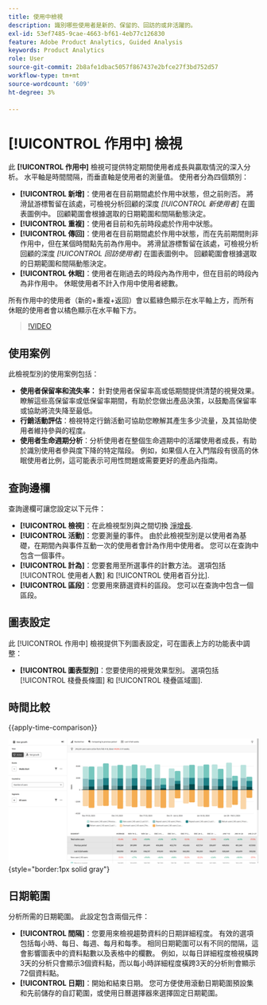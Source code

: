 ```yaml
---
title: 使用中檢視
description: 識別哪些使用者是新的、保留的、回訪的或非活躍的。
exl-id: 53ef7485-9cae-4663-bf61-4eb77c126830
feature: Adobe Product Analytics, Guided Analysis
keywords: Product Analytics
role: User
source-git-commit: 2b8afe1dbac5057f867437e2bfce27f3bd752d57
workflow-type: tm+mt
source-wordcount: '609'
ht-degree: 3%

---
```


# [!UICONTROL 作用中] 檢視

此 **[!UICONTROL 作用中]** 檢視可提供特定期間使用者成長與贏取情況的深入分析。 水平軸是時間間隔，而垂直軸是使用者的測量值。 使用者分為四個類別：

* **[!UICONTROL 新增]**：使用者在目前期間處於作用中狀態，但之前則否。 將滑鼠游標暫留在該處，可檢視分析回顧的深度 _[!UICONTROL 新使用者]_ 在圖表圖例中。 回顧範圍會根據選取的日期範圍和間隔動態決定。
* **[!UICONTROL 重複]**：使用者目前和先前時段處於作用中狀態。
* **[!UICONTROL 傳回]**：使用者在目前期間處於作用中狀態，而在先前期間則非作用中，但在某個時間點先前為作用中。 將滑鼠游標暫留在該處，可檢視分析回顧的深度 _[!UICONTROL 回訪使用者]_ 在圖表圖例中。 回顧範圍會根據選取的日期範圍和間隔動態決定。
* **[!UICONTROL 休眠]**：使用者在剛過去的時段內為作用中，但在目前的時段內為非作用中。 休眠使用者不計入作用中使用者總數。

所有作用中的使用者（新的+重複+返回）會以藍綠色顯示在水平軸上方，而所有休眠的使用者會以橘色顯示在水平軸下方。

>[!VIDEO](https://video.tv.adobe.com/v/3421667/?learn=on)

## 使用案例

此檢視型別的使用案例包括：

* **使用者保留率和流失率：** 針對使用者保留率高或低期間提供清楚的視覺效果。 瞭解這些高保留率或低保留率期間，有助於您做出產品決策，以鼓勵高保留率或協助將流失降至最低。
* **行銷活動評估**：檢視特定行銷活動可協助您瞭解其產生多少流量，及其協助使用者維持參與的程度。
* **使用者生命週期分析**：分析使用者在整個生命週期中的活躍使用者成長，有助於識別使用者參與度下降的特定階段。 例如，如果個人在入門階段有很高的休眠使用者比例，這可能表示可用性問題或需要更好的產品內指南。

## 查詢邊欄

查詢邊欄可讓您設定以下元件：

* **[!UICONTROL 檢視]**：在此檢視型別與之間切換 [淨增長](net-growth.md).
* **[!UICONTROL 活動]**：您要測量的事件。 由於此檢視型別是以使用者為基礎，在期間內與事件互動一次的使用者會計為作用中使用者。 您可以在查詢中包含一個事件。
* **[!UICONTROL 計為]**：您要套用至所選事件的計數方法。 選項包括 [!UICONTROL 使用者人數] 和 [!UICONTROL 使用者百分比].
* **[!UICONTROL 區段]**：您要用來篩選資料的區段。 您可以在查詢中包含一個區段。

## 圖表設定

此 [!UICONTROL 作用中] 檢視提供下列圖表設定，可在圖表上方的功能表中調整：

* **[!UICONTROL 圖表型別]**：您要使用的視覺效果型別。 選項包括 [!UICONTROL 棧疊長條圖] 和 [!UICONTROL 棧疊區域圖].

## 時間比較

{{apply-time-comparison}}

![作用中時間比較](../assets/active-compare.png){style="border:1px solid gray"}

## 日期範圍

分析所需的日期範圍。 此設定包含兩個元件：

* **[!UICONTROL 間隔]**：您要用來檢視趨勢資料的日期詳細程度。 有效的選項包括每小時、每日、每週、每月和每季。 相同日期範圍可以有不同的間隔，這會影響圖表中的資料點數以及表格中的欄數。 例如，以每日詳細程度檢視橫跨3天的分析只會顯示3個資料點，而以每小時詳細程度橫跨3天的分析則會顯示72個資料點。
* **[!UICONTROL 日期]**：開始和結束日期。 您可方便使用滾動日期範圍預設集和先前儲存的自訂範圍，或使用日曆選擇器來選擇固定日期範圍。
